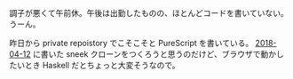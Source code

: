 調子が悪くて午前休。午後は出勤したものの、ほとんどコードを書いていない。うーん。

昨日から private repoistory でこそこそと PureScript を書いている。 [2018-04-12][] に書いた sneek クローンをつくろうと思うのだけど、ブラウザで動かしたいとき Haskell だとちょっと大変そうなので。

[2018-04-12]: https://blog.bouzuya.net/2018/04/12/
